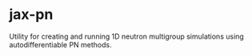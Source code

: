 # jax-pn
Utility for creating and running 1D neutron multigroup simulations using autodifferentiable PN methods.
